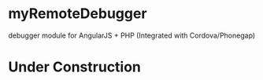 # myRemoteDebugger
debugger module for AngularJS + PHP (Integrated with Cordova/Phonegap)
# Under Construction
